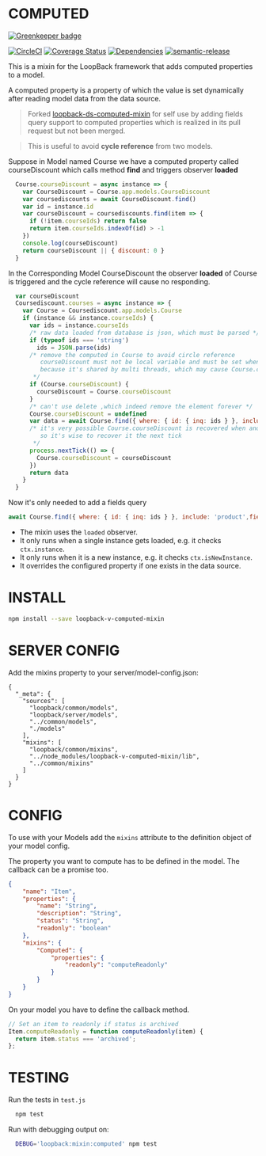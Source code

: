 COMPUTED
================
[![Greenkeeper badge](https://badges.greenkeeper.io/fullcube/loopback-ds-computed-mixin.svg)](https://greenkeeper.io/)

[![CircleCI](https://circleci.com/gh/fullcube/loopback-ds-computed-mixin.svg?style=svg)](https://circleci.com/gh/fullcube/loopback-ds-computed-mixin) [![Coverage Status](https://coveralls.io/repos/github/fullcube/loopback-ds-computed-mixin/badge.svg?branch=master)](https://coveralls.io/github/fullcube/loopback-ds-computed-mixin?branch=master) [![Dependencies](http://img.shields.io/david/fullcube/loopback-ds-computed-mixin.svg?style=flat)](https://david-dm.org/fullcube/loopback-ds-computed-mixin) [![semantic-release](https://img.shields.io/badge/%20%20%F0%9F%93%A6%F0%9F%9A%80-semantic--release-e10079.svg)](https://github.com/semantic-release/semantic-release)

This is a mixin for the LoopBack framework that adds computed properties to a model.

A computed property is a property of which the value is set dynamically after reading model data from the data source.



> Forked [loopback-ds-computed-mixin](https://github.com/fullcube/loopback-ds-computed-mixin) for self use by adding  fields query support to computed properties which is realized in its pull request but not been merged.

> This is useful to avoid **cycle reference** from two models. 

Suppose in Model named Course we have a computed property called courseDiscount which calls method **find** and triggers observer **loaded**
```javascript 
  Course.courseDiscount = async instance => {
    var CourseDiscount = Course.app.models.CourseDiscount
    var coursediscounts = await CourseDiscount.find()
    var id = instance.id
    var courseDiscount = coursediscounts.find(item => {
      if (!item.courseIds) return false
      return item.courseIds.indexOf(id) > -1
    })
    console.log(courseDiscount)
    return courseDiscount || { discount: 0 }
  }
```

In the Corresponding Model CourseDiscount the observer **loaded** of Course is triggered and the cycle reference will cause no responding.
```javascript 
  var courseDiscount
  Coursediscount.courses = async instance => {
    var Course = Coursediscount.app.models.Course
    if (instance && instance.courseIds) {
      var ids = instance.courseIds
      /* raw data loaded from database is json, which must be parsed */
      if (typeof ids === 'string')
        ids = JSON.parse(ids)
      /* remove the computed in Course to avoid circle reference
         courseDiscount must not be local variable and must be set when Course.courseDiscount!==undefined
         because it's shared by multi threads, which may cause Course.courseDiscount can't be recovered forever.
       */
      if (Course.courseDiscount) {
        courseDiscount = Course.courseDiscount
      }
      /* can't use delete ,which indeed remove the element forever */
      Course.courseDiscount = undefined
      var data = await Course.find({ where: { id: { inq: ids } }, include: 'product' })
      /* it's very possible Course.courseDiscount is recovered when another thread is getting data and finally stucked
         so it's wise to recover it the next tick
       */
      process.nextTick(() => {
        Course.courseDiscount = courseDiscount
      })
      return data
    }
  }
```
Now it's only needed to add a fields query
```javascript
await Course.find({ where: { id: { inq: ids } }, include: 'product',fields:{courseDiscount:false} })
```
- The mixin uses the `loaded` observer.
- It only runs when a single instance gets loaded, e.g. it checks `ctx.instance`.
- It only runs when it is a new instance, e.g. it checks `ctx.isNewInstance`.
- It overrides the configured property if one exists in the data source.

INSTALL
=============

```bash
npm install --save loopback-v-computed-mixin
```

SERVER CONFIG
=============
Add the mixins property to your server/model-config.json:

```
{
  "_meta": {
    "sources": [
      "loopback/common/models",
      "loopback/server/models",
      "../common/models",
      "./models"
    ],
    "mixins": [
      "loopback/common/mixins",
      "../node_modules/loopback-v-computed-mixin/lib",
      "../common/mixins"
    ]
  }
}
```

CONFIG
=============

To use with your Models add the `mixins` attribute to the definition object of your model config.

The property you want to compute has to be defined in the model. The callback can be a promise too.

```json
{
    "name": "Item",
    "properties": {
        "name": "String",
        "description": "String",
        "status": "String",
        "readonly": "boolean"
    },
    "mixins": {
        "Computed": {
            "properties": {
                "readonly": "computeReadonly"
            }
        }
    }
}
```

On your model you have to define the callback method.

```javascript
// Set an item to readonly if status is archived
Item.computeReadonly = function computeReadonly(item) {
  return item.status === 'archived';
};

```

TESTING
=============

Run the tests in `test.js`

```bash
  npm test
```

Run with debugging output on:

```bash
  DEBUG='loopback:mixin:computed' npm test
```
